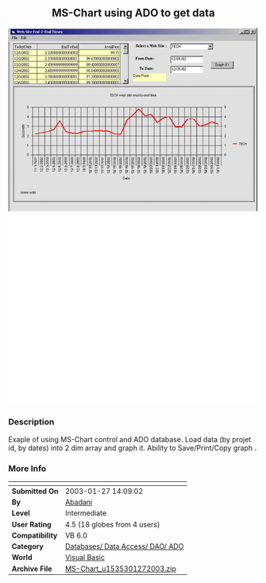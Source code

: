 ﻿<div align="center">

## MS\-Chart using ADO to get data

<img src="PIC20031271428371522.jpg">
</div>

### Description

Exaple of using MS-Chart control and ADO database. Load data (by projet id, by dates) into 2 dim array and graph it. Ability to Save/Print/Copy graph .
 
### More Info
 


<span>             |<span>
---                |---
**Submitted On**   |2003-01-27 14:09:02
**By**             |[Abadani](https://github.com/Planet-Source-Code/PSCIndex/blob/master/ByAuthor/abadani.md)
**Level**          |Intermediate
**User Rating**    |4.5 (18 globes from 4 users)
**Compatibility**  |VB 6\.0
**Category**       |[Databases/ Data Access/ DAO/ ADO](https://github.com/Planet-Source-Code/PSCIndex/blob/master/ByCategory/databases-data-access-dao-ado__1-6.md)
**World**          |[Visual Basic](https://github.com/Planet-Source-Code/PSCIndex/blob/master/ByWorld/visual-basic.md)
**Archive File**   |[MS\-Chart\_u1535301272003\.zip](https://github.com/Planet-Source-Code/abadani-ms-chart-using-ado-to-get-data__1-42740/archive/master.zip)








